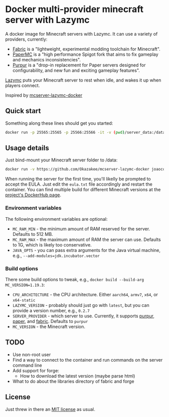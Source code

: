 # Docker multi-provider minecraft server with Lazymc

A docker image for Minecraft servers with Lazymc. It can use a variety of
providers, currently:

- [Fabric](https://fabricmc.net/) is a "lightweight, experimental modding
  toolchain for Minecraft".
- [PaperMC](https://github.com/PaperMC/Paper) is a "high performance Spigot fork
  that aims to fix gameplay and mechanics inconsistencies".
- [Purpur](https://github.com/PurpurMC/Purpur) is a "drop-in replacement for
  Paper servers designed for configurability, and new fun and exciting gameplay
  features".

[Lazymc](https://github.com/timvisee/lazymc) puts your Minecraft server to rest
when idle, and wakes it up when players connect.

Inspired by
[mcserver-lazymc-docker](https://github.com/Okazakee/mcserver-lazymc-docker)

## Quick start

Something along these lines should get you started:

```sh
docker run -p 25565:25565 -p 25566:25566 -it -v (pwd)/server_data:/data joaocostaifg/lazymc-purpur:1.19.3-lazymc0.2.7x64
```

## Usage details

Just bind-mount your Minecraft server folder to /data:

```sh
docker run -v https://github.com/Okazakee/mcserver-lazymc-docker joaocostaifg/lazymc-purpur:latest
```

When running the server for the first time, you'll likelly be prompted to accept
the EULA. Just edit the `eula.txt` file accordingly and restart the container.
You can find multiple build for different Minecraft versions at the
[project's DockerHub page](https://hub.docker.com/repository/docker/joaocostaifg/lazymc-purpur/general).

### Environment variables

The following environment variables are optional:

- `MC_RAM_MIN` - the minimum amount of RAM reserved for the server. Defaults to
  512 MB.
- `MC_RAM_MAX` - the maximum amount of RAM the server can use. Defaults to 1G,
  which is likely too conservative.
- `JAVA_OPTS` - you can pass extra arguments for the Java virtual machine, e.g.,
  `--add-modules=jdk.incubator.vector`

### Build options

There some build options to tweak, e.g.,
`docker build --build-arg MC_VERSION=1.19.3`:

- `CPU_ARCHITECTURE` - the CPU architecture. Either `aarch64`, `armv7`, `x64`,
  or `x64-static`
- `LAZYMC_VERSION` - probably should just go with `latest`, but you can provide
  a version number, e.g., `0.2.7`
- `SERVER_PROVIDER` - which server to use. Currently, it supports
  [purpur](https://github.com/PurpurMC/Purpur),
  [paper](https://github.com/PaperMC/Paper), and
  [fabric](https://fabricmc.net/). Defaults to `purpur`
- `MC_VERSION` - the Minecraft version.

## TODO

- Use non-root user
- Find a way to connect to the container and run commands on the server command
  line
- Add support for forge:
  - How to download the latest version (maybe parse html)
- What to do about the libraries directory of fabric and forge

## License

Just threw in there an [MIT license](./LICENSE) as usual.
